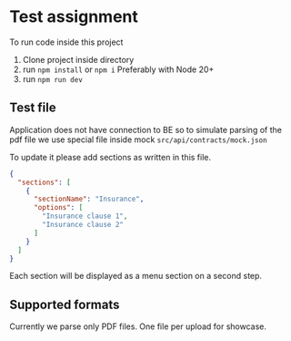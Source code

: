 # Test assignment

To run code inside this project 

1. Clone project inside directory
2. run ```npm install``` or ```npm i``` Preferably with Node 20+
3. run ```npm run dev```

## Test file

Application does not have connection to BE so to simulate parsing of the pdf file we
use special file inside mock ```src/api/contracts/mock.json```

To update it please add sections as written in this file. 

```json
{
  "sections": [
    {
      "sectionName": "Insurance",
      "options": [
        "Insurance clause 1",
        "Insurance clause 2"
      ]
    }
  ]
}
```

Each section will be displayed as a menu section on a second step.

## Supported formats

Currently we parse only PDF files. One file per upload for showcase.
